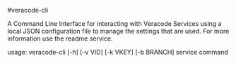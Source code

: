 #veracode-cli

A Command Line Interface for interacting with Veracode Services using a local
JSON configuration file to manage the settings that are used. For more
information use the readme service.

usage: veracode-cli [-h] [-v VID] [-k VKEY] [-b BRANCH] service command